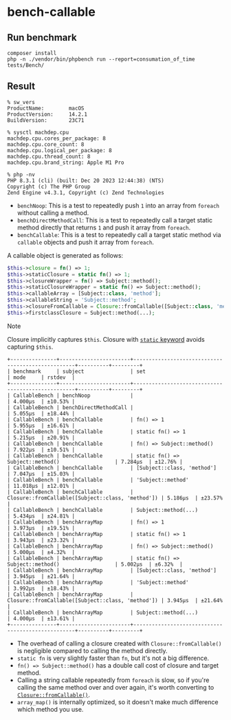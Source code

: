 # bench-callable


## Run benchmark

```
composer install
php -n ./vendor/bin/phpbench run --report=consumation_of_time tests/Bench/
```

## Result

```
% sw_vers
ProductName:		macOS
ProductVersion:		14.2.1
BuildVersion:		23C71

% sysctl machdep.cpu
machdep.cpu.cores_per_package: 8
machdep.cpu.core_count: 8
machdep.cpu.logical_per_package: 8
machdep.cpu.thread_count: 8
machdep.cpu.brand_string: Apple M1 Pro

% php -nv
PHP 8.3.1 (cli) (built: Dec 20 2023 12:44:38) (NTS)
Copyright (c) The PHP Group
Zend Engine v4.3.1, Copyright (c) Zend Technologies
```

 * `benchNoop`: This is a test to repeatedly push `1` into an array from `foreach` without calling a method.
 * `benchDirectMethodCall`: This is a test to repeatedly call a target static method directly that returns `1` and push it array from `foreach`.
 * `benchCallable`: This is a test to repeatedly call a target static method via `callable` objects and push it array from `foreach`.

A callable object is generated as follows:

``` php
$this->closure = fn() => 1;
$this->staticClosure = static fn() => 1;
$this->closureWrapper = fn() => Subject::method();
$this->staticClosureWrapper = static fn() => Subject::method();
$this->callableArray = [Subject::class, 'method'];
$this->callableString = 'Subject::method';
$this->closureFromCallable = Closure::fromCallable([Subject::class, 'method']);
$this->firstclassClosure = Subject::method(...);
```

> [!NOTE]
> Closure implicitly captures `$this`. Closure with [`static` keyword](https://www.php.net/manual/functions.anonymous.php#functions.anonymous-functions.static) avoids capturing `$this`.

```
+---------------+-----------------------+---------------------------------------------------+----------+---------+
| benchmark     | subject               | set                                               | mode     | rstdev  |
+---------------+-----------------------+---------------------------------------------------+----------+---------+
| CallableBench | benchNoop             |                                                   | 4.000μs  | ±10.53% |
| CallableBench | benchDirectMethodCall |                                                   | 5.055μs  | ±18.44% |
| CallableBench | benchCallable         | fn() => 1                                         | 5.955μs  | ±16.61% |
| CallableBench | benchCallable         | static fn() => 1                                  | 5.215μs  | ±20.91% |
| CallableBench | benchCallable         | fn() => Subject::method()                         | 7.922μs  | ±10.51% |
| CallableBench | benchCallable         | static fn() => Subject::method()                  | 7.284μs  | ±12.76% |
| CallableBench | benchCallable         | [Subject::class, 'method']                        | 7.047μs  | ±15.03% |
| CallableBench | benchCallable         | 'Subject::method'                                 | 11.018μs | ±12.01% |
| CallableBench | benchCallable         | Closure::fromCallable([Subject::class, 'method']) | 5.186μs  | ±23.57% |
| CallableBench | benchCallable         | Subject::method(...)                              | 5.434μs  | ±24.81% |
| CallableBench | benchArrayMap         | fn() => 1                                         | 3.973μs  | ±19.51% |
| CallableBench | benchArrayMap         | static fn() => 1                                  | 3.943μs  | ±23.32% |
| CallableBench | benchArrayMap         | fn() => Subject::method()                         | 5.000μs  | ±4.32%  |
| CallableBench | benchArrayMap         | static fn() => Subject::method()                  | 5.002μs  | ±6.32%  |
| CallableBench | benchArrayMap         | [Subject::class, 'method']                        | 3.945μs  | ±21.64% |
| CallableBench | benchArrayMap         | 'Subject::method'                                 | 3.992μs  | ±18.43% |
| CallableBench | benchArrayMap         | Closure::fromCallable([Subject::class, 'method']) | 3.945μs  | ±21.64% |
| CallableBench | benchArrayMap         | Subject::method(...)                              | 4.000μs  | ±13.61% |
+---------------+-----------------------+---------------------------------------------------+----------+---------+
```

 * The overhead of calling a closure created with `Closure::fromCallable()` is negligible compared to calling the method directly.
 * `static fn` is very slightly faster than `fn`, but it's not a big difference.
 * `fn() => Subject::method()` has a double call cost of closure and target method.
 * Calling a string callable repeatedly from `foreach` is slow, so if you're calling the same method over and over again, it's worth converting to [`Closure::fromCallable()`](https://www.php.net/manual/closure.fromcallable.php).
 * `array_map()` is internally optimized, so it doesn't make much difference which method you use.
